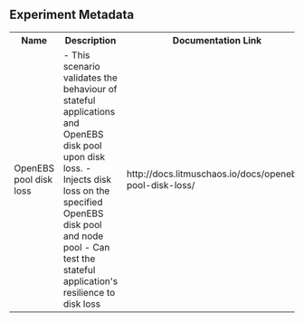 ## Experiment Metadata

<table>
<tr>
<th> Name </th>
<th> Description </th>
<th> Documentation Link </th>
</tr>
<tr>
 <td> OpenEBS pool disk loss </td>
 <td> 
- This scenario validates the behaviour of stateful applications and OpenEBS disk pool upon disk loss.
- Injects disk loss on the specified OpenEBS disk pool and node pool
- Can test the stateful application's resilience to disk loss
 </td>
 <td>http://docs.litmuschaos.io/docs/openebs-pool-disk-loss/</a> </td>
 </tr>
 </table>
